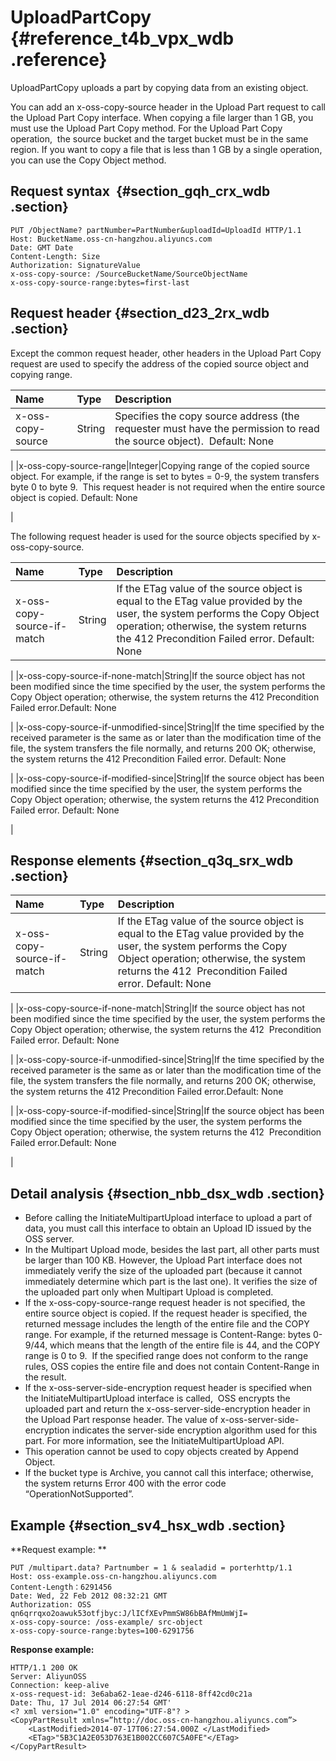 # UploadPartCopy {#reference_t4b_vpx_wdb .reference}

UploadPartCopy uploads a part by copying data from an existing object.

You can add an x-oss-copy-source header in the Upload Part request to call the Upload Part Copy interface. When copying a file larger than 1 GB, you must use the Upload Part Copy method. For the Upload Part Copy operation,  the source bucket and the target bucket must be in the same region. If you want to copy a file that is less than 1 GB by a single operation, you can use the Copy Object method.

## Request syntax  {#section_gqh_crx_wdb .section}

```
PUT /ObjectName? partNumber=PartNumber&uploadId=UploadId HTTP/1.1
Host: BucketName.oss-cn-hangzhou.aliyuncs.com
Date: GMT Date
Content-Length: Size
Authorization: SignatureValue
x-oss-copy-source: /SourceBucketName/SourceObjectName
x-oss-copy-source-range:bytes=first-last
```

## Request header {#section_d23_2rx_wdb .section}

Except the common request header, other headers in the Upload Part Copy request are used to specify the address of the copied source object and copying range.

|Name |Type |Description |
|:----|:----|:-----------|
|x-oss-copy-source|String|Specifies the copy source address \(the requester must have the permission to read the source object\).  Default: None

|
|x-oss-copy-source-range|Integer|Copying range of the copied source object. For example, if the range is set to bytes = 0-9, the system transfers byte 0 to byte 9.  This request header is not required when the entire source object is copied. Default: None

|

The following request header is used for the source objects specified by x-oss-copy-source.

|Name|Type|Description|
|:---|:---|:----------|
|x-oss-copy-source-if-match|String|If the ETag value of the source object is equal to the ETag value provided by the user, the system performs the Copy Object operation; otherwise, the system returns the 412 Precondition Failed error. Default: None

|
|x-oss-copy-source-if-none-match|String|If the source object has not been modified since the time specified by the user, the system performs the Copy Object operation; otherwise, the system returns the 412 Precondition Failed error.Default: None

|
|x-oss-copy-source-if-unmodified-since|String|If the time specified by the received parameter is the same as or later than the modification time of the file, the system transfers the file normally, and returns 200 OK; otherwise, the system returns the 412 Precondition Failed error. Default: None

|
|x-oss-copy-source-if-modified-since|String|If the source object has been modified since the time specified by the user, the system performs the Copy Object operation; otherwise, the system returns the 412 Precondition Failed error. Default: None

|

## Response elements {#section_q3q_srx_wdb .section}

|Name|Type|Description|
|:---|:---|:----------|
|x-oss-copy-source-if-match|String|If the ETag value of the source object is equal to the ETag value provided by the user, the system performs the Copy Object operation; otherwise, the system returns the 412  Precondition Failed error. Default: None

|
|x-oss-copy-source-if-none-match|String|If the source object has not been modified since the time specified by the user, the system performs the Copy Object operation; otherwise, the system returns the 412  Precondition Failed error. Default: None

|
|x-oss-copy-source-if-unmodified-since|String|If the time specified by the received parameter is the same as or later than the modification time of the file, the system transfers the file normally, and returns 200 OK; otherwise, the system returns the 412 Precondition Failed error.Default: None

|
|x-oss-copy-source-if-modified-since|String|If the source object has been modified since the time specified by the user, the system performs the Copy Object operation; otherwise, the system returns the 412  Precondition Failed error.Default: None

|

## Detail analysis {#section_nbb_dsx_wdb .section}

-   Before calling the InitiateMultipartUpload interface to upload a part of data, you must call this interface to obtain an Upload ID issued by the OSS server.
-   In the Multipart Upload mode, besides the last part, all other parts must be larger than 100 KB. However, the Upload Part interface does not immediately verify the size of the uploaded part \(because it cannot immediately determine which part is the last one\). It verifies the size of the uploaded part only when Multipart Upload is completed.
-   If the x-oss-copy-source-range request header is not specified, the entire source object is copied. If the request header is specified, the returned message includes the length of the entire file and the COPY range. For example, if the returned message is Content-Range: bytes 0-9/44, which means that the length of the entire file is 44, and the COPY range is 0 to 9.  If the specified range does not conform to the range rules, OSS copies the entire file and does not contain Content-Range in the result.
-   If the x-oss-server-side-encryption request header is specified when the InitiateMultipartUpload interface is called,  OSS encrypts the uploaded part and return the x-oss-server-side-encryption header in the Upload Part response header. The value of x-oss-server-side-encryption indicates the server-side encryption algorithm used for this part. For more information, see the InitiateMultipartUpload API.
-   This operation cannot be used to copy objects created by Append Object.
-   If the bucket type is Archive, you cannot call this interface; otherwise, the system returns Error 400 with the error code “OperationNotSupported”.

## Example {#section_sv4_hsx_wdb .section}

**Request example: **

```
PUT /multipart.data? Partnumber = 1 & sealadid = porterhttp/1.1
Host: oss-example.oss-cn-hangzhou.aliyuncs.com
Content-Length：6291456
Date: Wed, 22 Feb 2012 08:32:21 GMT
Authorization: OSS qn6qrrqxo2oawuk53otfjbyc:J/lICfXEvPmmSW86bBAfMmUmWjI=
x-oss-copy-source: /oss-example/ src-object
x-oss-copy-source-range:bytes=100-6291756
```

**Response example:**

```
HTTP/1.1 200 OK 
Server: AliyunOSS
Connection: keep-alive
x-oss-request-id: 3e6aba62-1eae-d246-6118-8ff42cd0c21a
Date: Thu, 17 Jul 2014 06:27:54 GMT'
<? xml version="1.0" encoding="UTF-8"? >
<CopyPartResult xmlns=”http://doc.oss-cn-hangzhou.aliyuncs.com”>
    <LastModified>2014-07-17T06:27:54.000Z </LastModified>
    <ETag>"5B3C1A2E053D763E1B002CC607C5A0FE"</ETag>
</CopyPartResult>
```

